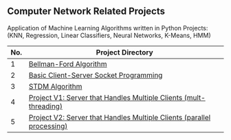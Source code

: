 ## Computer Network Related Projects
Application of Machine Learning Algorithms written in Python Projects: (KNN, Regression, Linear Classifiers, Neural Networks, K-Means, HMM)

|No.| Project Directory |
|---|------------------|
|1|[Bellman-Ford Algorithm](https://github.com/An-P-Pham/Computer-Networks-Projects/tree/main/Bellman-Ford%20Algorithm) |
|2|[Basic Client-Server Socket Programming](https://github.com/An-P-Pham/Computer-Networks-Projects/tree/main/Basic%20Client-Server%20Socket%20Programming) |
|3|[STDM Algorithm](https://github.com/An-P-Pham/Computer-Networks-Projects/tree/main/STDM%20Algorithm) |
|4|[Project V1: Server that Handles Multiple Clients (mult-threading)](https://github.com/An-P-Pham/Computer-Networks-Projects/tree/main/project_v1_Server_Multiple_Clients_Multi-threading) |
|5|[Project V2: Server that Handles Multiple Clients (parallel processing)](https://github.com/An-P-Pham/Computer-Networks-Projects/tree/main/project_v2_Server_Multiple_Clients_Parallel_Processing) |
